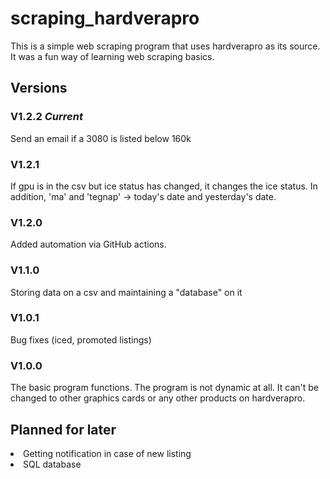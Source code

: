# scraping_hardverapro
This is a simple web scraping program that uses hardverapro as its source.
It was a fun way of learning web scraping basics.

## Versions

### V1.2.2 *Current*
Send an email if a 3080 is listed below 160k

### V1.2.1
If gpu is in the csv but ice status has changed, it changes the ice status. In addition,
'ma' and 'tegnap' -> today's date and yesterday's date.

### V1.2.0
Added automation via GitHub actions.

### V1.1.0
Storing data on a csv and maintaining a "database" on it

### V1.0.1
Bug fixes (iced, promoted listings)

### V1.0.0
The basic program functions. The program is not dynamic at all. 
It can't be changed to other graphics cards or any other products on hardverapro.

## Planned for later
<li>Getting notification in case of new listing</li>
<li>SQL database</li>